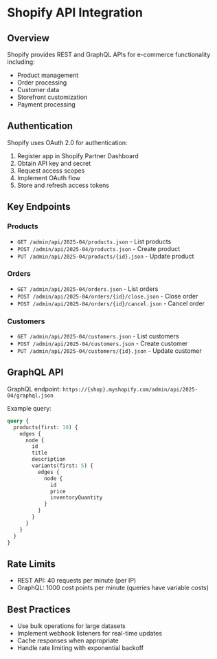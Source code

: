 # Shopify API Integration

## Overview
Shopify provides REST and GraphQL APIs for e-commerce functionality including:
- Product management
- Order processing
- Customer data
- Storefront customization
- Payment processing

## Authentication
Shopify uses OAuth 2.0 for authentication:
1. Register app in Shopify Partner Dashboard
2. Obtain API key and secret
3. Request access scopes
4. Implement OAuth flow
5. Store and refresh access tokens

## Key Endpoints

### Products
- `GET /admin/api/2025-04/products.json` - List products
- `POST /admin/api/2025-04/products.json` - Create product
- `PUT /admin/api/2025-04/products/{id}.json` - Update product

### Orders
- `GET /admin/api/2025-04/orders.json` - List orders
- `POST /admin/api/2025-04/orders/{id}/close.json` - Close order
- `POST /admin/api/2025-04/orders/{id}/cancel.json` - Cancel order

### Customers
- `GET /admin/api/2025-04/customers.json` - List customers
- `POST /admin/api/2025-04/customers.json` - Create customer
- `PUT /admin/api/2025-04/customers/{id}.json` - Update customer

## GraphQL API
GraphQL endpoint: `https://{shop}.myshopify.com/admin/api/2025-04/graphql.json`

Example query:
```graphql
query {
  products(first: 10) {
    edges {
      node {
        id
        title
        description
        variants(first: 5) {
          edges {
            node {
              id
              price
              inventoryQuantity
            }
          }
        }
      }
    }
  }
}
```

## Rate Limits
- REST API: 40 requests per minute (per IP)
- GraphQL: 1000 cost points per minute (queries have variable costs)

## Best Practices
- Use bulk operations for large datasets
- Implement webhook listeners for real-time updates
- Cache responses when appropriate
- Handle rate limiting with exponential backoff